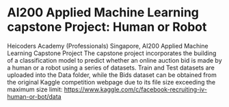 # AI200 Applied Machine Learning capstone Project: Human or Robot
Heicoders Academy (Professionals) Singapore, AI200 Applied Machine Learning Capstone Project 
The capstone project incorporates the building of a classification model to predict whether an online auction bid is made by a human or a robot using a series of datasets.
Train and Test datasets are uploaded into the Data folder, while the Bids dataset can be obtained from the original Kaggle competition webpage due to its file size exceeding the maximum size limit: https://www.kaggle.com/c/facebook-recruiting-iv-human-or-bot/data
